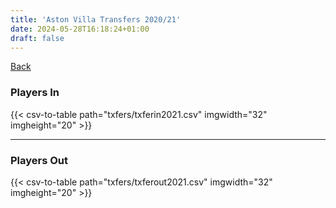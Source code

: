 ```yaml
---
title: 'Aston Villa Transfers 2020/21'
date: 2024-05-28T16:18:24+01:00
draft: false
---
```



[Back](/transfers/)

### Players In

{{< csv-to-table path="txfers/txferin2021.csv" imgwidth="32" imgheight="20" >}}

---

### Players Out

{{< csv-to-table path="txfers/txferout2021.csv" imgwidth="32" imgheight="20" >}}